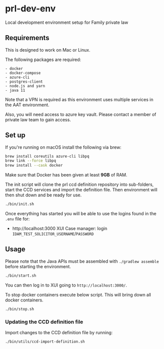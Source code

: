 # prl-dev-env
Local development environment setup for Family private law

## Requirements

This is designed to work on Mac or Linux.

The following packages are required:

    - docker
    - docker-compose
    - azure-cli
    - postgres-client
    - node.js and yarn
    - java 11

Note that a VPN is required as this environment uses multiple services in the AAT environment.

Also, you will need access to azure key vault. Please contact a member of private law team to gain access.

## Set up

If you're running on macOS install the following via brew:

```bash
brew install coreutils azure-cli libpq
brew link --force libpq
brew install --cask docker
```

Make sure that Docker has been given at least **9GB** of RAM.

The init script will clone the prl ccd definition repository into sub-folders, start the CCD services and import the definition file. Then environment will then shut down and be ready for use.

```bash
./bin/init.sh
```

Once everything has started you will be able to use the logins found in the `.env` file for:

* http://localhost:3000 XUI Case manager: login `IDAM_TEST_SOLICITOR_USERNAME`/`PASSWORD`

## Usage

Please note that the Java APIs must be assembled with `./gradlew assemble` before starting the environment.

```bash
./bin/start.sh
```

You can then log in to XUI going to `http://localhost:3000/`.

To stop docker containers execute below script. This will bring down all docker containers.

```bash
./bin/stop.sh
```

### Updating the CCD definition file

Import changes to the CCD definition file by running:

```bash
./bin/utils/ccd-import-definition.sh
```
